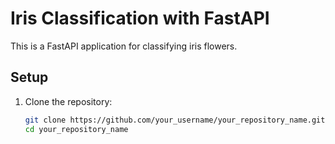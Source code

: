 # Iris Classification with FastAPI

This is a FastAPI application for classifying iris flowers.

## Setup

1. Clone the repository:
   ```bash
   git clone https://github.com/your_username/your_repository_name.git
   cd your_repository_name
